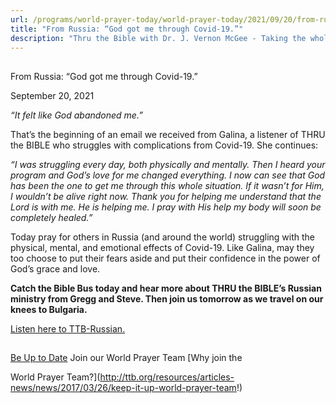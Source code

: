 ```yaml
---
url: /programs/world-prayer-today/world-prayer-today/2021/09/20/from-russia-god-got-me-through-covid-19
title: "From Russia: “God got me through Covid-19.”"
description: "Thru the Bible with Dr. J. Vernon McGee - Taking the whole Word to the whole world"
---
```







## 
 From Russia: “God got me through Covid-19.”


September 20, 2021




*“It felt like God abandoned me.”*  

 That’s the beginning of an email we received from Galina, a listener of THRU the BIBLE who struggles with complications from Covid-19. She continues: 

 *“I was struggling every day, both physically and mentally. Then I heard your program and God’s love for me changed everything. I now can see that God has been the one to get me through this whole situation. If it wasn’t for Him, I wouldn’t be alive right now. Thank you for helping me understand that the Lord is with me. He is helping me. I pray with His help my body will soon be completely healed.”*  

 Today pray for others in Russia (and around the world) struggling with the physical, mental, and emotional effects of Covid-19. Like Galina, may they too choose to put their fears aside and put their confidence in the power of God’s grace and love. 

 **Catch the Bible Bus today and hear more about THRU the BIBLE’s Russian ministry from Gregg and Steve. Then join us tomorrow as we travel on our knees to Bulgaria.** 

 [Listen here to TTB-Russian.](https://ttb.twr.org/home/day,0438/language,RUS)







## 




[Be Up to Date](http://feeds.feedburner.com/WorldPrayerToday "World Prayer Today RSS Feed")
Join our World Prayer Team
[Why join the  

World Prayer Team?](http://ttb.org/resources/articles-news/news/2017/03/26/keep-it-up-world-prayer-team!)




